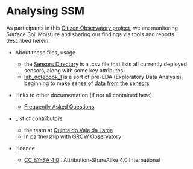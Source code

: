 # Analysing SSM
As participants in this [Citizen Observatory project](https://growobservatory.org), we are monitoring Surface Soil Moisture and sharing our findings via tools and reports described herein.

- About these files, usage
  - the [Sensors Directory](sensors_directory2.csv) is a .csv file that lists all currently deployed sensors, along with some key attributes
  - [lab_notebook_1](https://github.com/ludwa6/Analysing-SSM/blob/master/lab_notebook_1.ipynb) is a sort of pre-EDA (Exploratory Data Analysis), beginning to make sense of [data from the sensors](https://github.com/ludwa6/Analysing-SSM/tree/master/sensor_data_2)

- Links to other documentation (if not all contained here)
  - [Frequently Asked Questions](/docs/faq.md)
- List of contributors
  - the team at [Quinta do Vale da Lama](http://www.valedalama.net)
  - in partnership with [GROW Observatory](https://growobservatory.org)
- Licence
  - [CC BY-SA 4.0](https://creativecommons.org/licenses/by-sa/4.0/) : Attribution-ShareAlike 4.0 International

